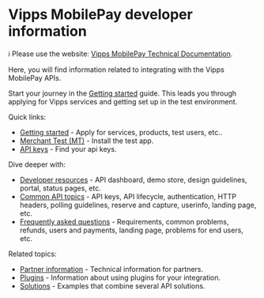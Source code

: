 <!-- START_METADATA
---
title: Vipps MobilePay developer information
sidebar_label: Introduction
sidebar_position: 1
hide_table_of_contents: true
description: Find information related to integrating with the Vipps MobilePay APIs.
pagination_next: null
pagination_prev: null
---
END_METADATA -->

# Vipps MobilePay developer information

<!-- START_COMMENT -->

ℹ️ Please use the website:
[Vipps MobilePay Technical Documentation](https://vippsas.github.io/vipps-developer-docs/docs/vipps-developers).

<!-- END_COMMENT -->

Here, you will find information related to integrating with the Vipps MobilePay APIs.

Start your journey in the [Getting started](https://vippsas.github.io/vipps-developer-docs/docs/vipps-developers/vipps-getting-started) guide.
This leads you through applying for Vipps services and getting set up in the test environment.

Quick links:

* [Getting started](./vipps-getting-started.md) - Apply for services, products, test users, etc..
* [Merchant Test (MT)](./test-environment.md) - Install the test app.
* [API keys](./common-topics/api-keys.md) - Find your api keys.

Dive deeper with:

* [Developer resources](https://vippsas.github.io/vipps-developer-docs/docs/vipps-developers/developer-resources) - API dashboard, demo store, design guidelines, portal, status pages, etc.
* [Common API topics](https://vippsas.github.io/vipps-developer-docs/docs/vipps-developers/common-topics) - API keys, API lifecycle, authentication, HTTP headers, polling guidelines, reserve and capture, userinfo, landing page, etc.
* [Frequently asked questions](https://vippsas.github.io/vipps-developer-docs/docs/vipps-developers/faqs) - Requirements, common problems, refunds, users and payments, landing page, problems for end users, etc.


Related topics:

* [Partner information](https://github.com/vippsas/vipps-partner) - Technical information for partners.
* [Plugins](https://vippsas.github.io/vipps-developer-docs/docs/vipps-plugins) - Information about using plugins for your integration.
* [Solutions](https://vippsas.github.io/vipps-developer-docs/docs/vipps-solutions) - Examples that combine several API solutions.
